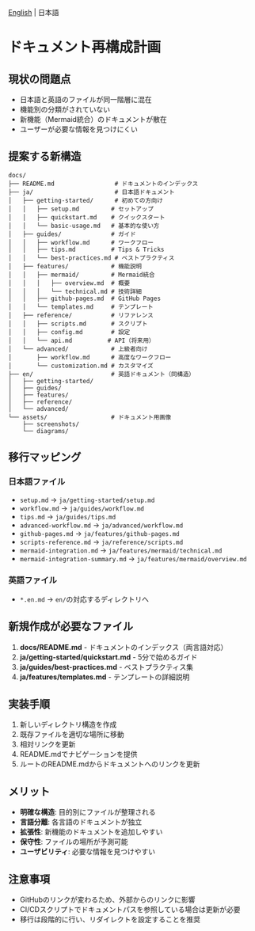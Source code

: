[English](REORGANIZATION_PLAN.en.md) | 日本語

# ドキュメント再構成計画

## 現状の問題点
- 日本語と英語のファイルが同一階層に混在
- 機能別の分類がされていない
- 新機能（Mermaid統合）のドキュメントが散在
- ユーザーが必要な情報を見つけにくい

## 提案する新構造

```
docs/
├── README.md                 # ドキュメントのインデックス
├── ja/                       # 日本語ドキュメント
│   ├── getting-started/      # 初めての方向け
│   │   ├── setup.md         # セットアップ
│   │   ├── quickstart.md    # クイックスタート
│   │   └── basic-usage.md   # 基本的な使い方
│   ├── guides/              # ガイド
│   │   ├── workflow.md      # ワークフロー
│   │   ├── tips.md          # Tips & Tricks
│   │   └── best-practices.md # ベストプラクティス
│   ├── features/            # 機能説明
│   │   ├── mermaid/         # Mermaid統合
│   │   │   ├── overview.md  # 概要
│   │   │   └── technical.md # 技術詳細
│   │   ├── github-pages.md  # GitHub Pages
│   │   └── templates.md     # テンプレート
│   ├── reference/           # リファレンス
│   │   ├── scripts.md       # スクリプト
│   │   ├── config.md        # 設定
│   │   └── api.md          # API（将来用）
│   └── advanced/            # 上級者向け
│       ├── workflow.md      # 高度なワークフロー
│       └── customization.md # カスタマイズ
├── en/                      # 英語ドキュメント（同構造）
│   ├── getting-started/
│   ├── guides/
│   ├── features/
│   ├── reference/
│   └── advanced/
└── assets/                  # ドキュメント用画像
    ├── screenshots/
    └── diagrams/
```

## 移行マッピング

### 日本語ファイル
- `setup.md` → `ja/getting-started/setup.md`
- `workflow.md` → `ja/guides/workflow.md`
- `tips.md` → `ja/guides/tips.md`
- `advanced-workflow.md` → `ja/advanced/workflow.md`
- `github-pages.md` → `ja/features/github-pages.md`
- `scripts-reference.md` → `ja/reference/scripts.md`
- `mermaid-integration.md` → `ja/features/mermaid/technical.md`
- `mermaid-integration-summary.md` → `ja/features/mermaid/overview.md`

### 英語ファイル
- `*.en.md` → `en/`の対応するディレクトリへ

## 新規作成が必要なファイル

1. **docs/README.md** - ドキュメントのインデックス（両言語対応）
2. **ja/getting-started/quickstart.md** - 5分で始めるガイド
3. **ja/guides/best-practices.md** - ベストプラクティス集
4. **ja/features/templates.md** - テンプレートの詳細説明

## 実装手順

1. 新しいディレクトリ構造を作成
2. 既存ファイルを適切な場所に移動
3. 相対リンクを更新
4. README.mdでナビゲーションを提供
5. ルートのREADME.mdからドキュメントへのリンクを更新

## メリット

- **明確な構造**: 目的別にファイルが整理される
- **言語分離**: 各言語のドキュメントが独立
- **拡張性**: 新機能のドキュメントを追加しやすい
- **保守性**: ファイルの場所が予測可能
- **ユーザビリティ**: 必要な情報を見つけやすい

## 注意事項

- GitHubのリンクが変わるため、外部からのリンクに影響
- CI/CDスクリプトでドキュメントパスを参照している場合は更新が必要
- 移行は段階的に行い、リダイレクトを設定することを推奨